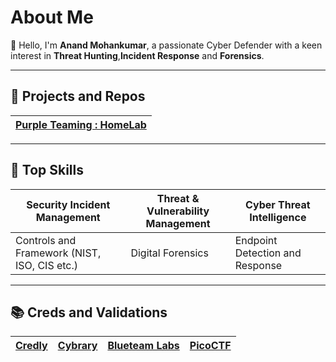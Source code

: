# About Me
👋 Hello, I'm **Аnand Мohankumar**, a passionate Cyber Defender with a keen interest in **Threat Hunting**,**Incident Response** and **Forensics**.

---
## 📑 Projects and Repos

[**Purple Teaming : HomeLab**](https://github.com/Anand-Mohankumar/Home-Lab)|
|----|

---
## 💎 Top Skills

|Security Incident Management|Threat & Vulnerability Management|Cyber Threat Intelligence|
|----|----|----|
|Controls and Framework (NIST, ISO, CIS etc.)|Digital Forensics|Endpoint Detection and Response|

---
## 📚 Creds and Validations

|[Credly](https://www.credly.com/users/anandmohankumar/badges)|[Cybrary](https://app.cybrary.it/profile/anand_mohankumar)|[Blueteam Labs](https://blueteamlabs.online/public/user/5060e497c8e972ecf70f74)|[PicoCTF](https://play.picoctf.org/users/am05)
|----|----|----|----|
